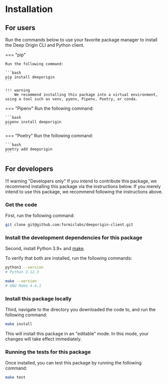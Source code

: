 # Installation

## For users

Run the commands below to use your favorite package manager to install the Deep Origin CLI and Python client.

=== "pip"

    Run the following command:

    ```bash
    pip install deeporigin
    ```

    !!! warning
        We recommend installing this package into a virtual environment, using a tool such as venv, pyenv, Pipenv, Poetry, or conda.

=== "Pipenv"
    Run the following command:

    ```bash
    pipenv install deeporigin
    ```

=== "Poetry"
    Run the following command:

    ```bash
    poetry add deeporigin
    ```

## For developers

!!! warning "Developers only"
    If you intend to contribute this package, we recommend installing this package via the instructions below. If you merely intend to use this package, we recommend following the instructions above.

### Get the code

First, run the following command:
```bash
git clone git@github.com:formiclabs/deeporigin-client.git
```

### Install the development dependencies for this package

Second, install Python 3.9+ and
[make](https://www.gnu.org/software/make//).

To verify that both are installed, run the following commands:

```bash
python3 --version
# Python 3.12.3

make --version
# GNU Make 4.4.1
```

### Install this package locally

Third, navigate to the directory you downloaded the code to, and run the following command:

```bash
make install
```

This will install this package in an "editable" mode. In this mode, your changes will take effect
immediately.

### Running the tests for this package

Once installed, you can test this package by running the following command:

```bash
make test
```
